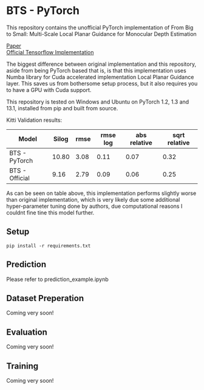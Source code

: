 # BTS - PyTorch
This repository contains the unofficial PyTorch implementation of From Big to Small: Multi-Scale Local Planar Guidance for Monocular Depth Estimation

[Paper](https://arxiv.org/abs/1907.10326)  
[Official Tensorflow Implementation](https://github.com/cogaplex-bts/bts)

The biggest difference between original implementation and this repository, aside from being PyTorch based that is, is that this implementation uses Numba library for Cuda accelerated implementation Local Planar Guidance layer. This saves us from bothersome setup process, but it also requires you to have a GPU with Cuda support.

This repository is tested on Windows and Ubuntu on PyTorch 1.2, 1.3 and 13.1, installed from pip and built from source.

Kitti Validation results:

| Model  | Silog | rmse | rmse log | abs relative | sqrt relative |
| ------------- | ------------- | ------------- | ------------- | ------------- | ------------- |
| BTS - PyTorch  | 10.80  | 3.08  | 0.11  | 0.07  | 0.32  |
| BTS - Official  | 9.16  | 2.79  | 0.09  | 0.06  | 0.25  |

As can be seen on table above, this implementation performs slightly worse than original implementation, which is very likely due some additional hyper-parameter tuning done by authors, due computational reasons I couldnt fine tine this model further.

## Setup
```
pip install -r requirements.txt
```


## Prediction

Please refer to prediction_example.ipynb

## Dataset Preperation
Coming very soon!

## Evaluation
Coming very soon!

## Training
Coming very soon!

